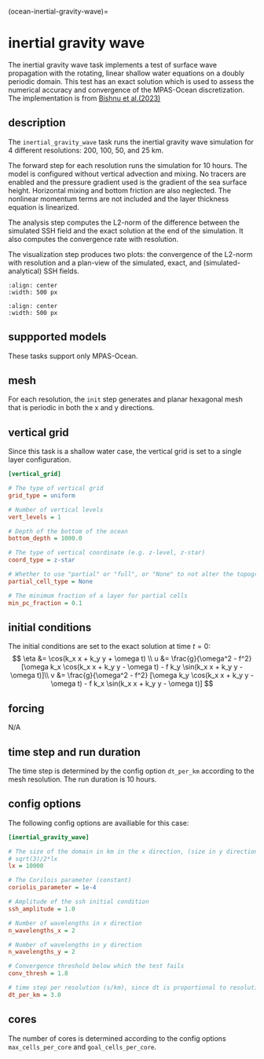 (ocean-inertial-gravity-wave)=

# inertial gravity wave

The inertial gravity wave task implements a test of surface wave
propagation with the rotating, linear shallow water equations on a doubly
periodic domain. This test has an exact solution which is used to
assess the numerical accuracy and convergence of the MPAS-Ocean discretization.
The implementation is from
[Bishnu et al.(2023)](https://doi.org/10.22541/essoar.167100170.03833124/v1)

## description

The `inertial_gravity_wave` task runs the inertial gravity wave simulation for 4
different resolutions: 200, 100, 50, and 25 km.

The forward step for each resolution runs the simulation for 10 hours. The
model is configured without vertical advection and mixing. No tracers are enabled
and the pressure gradient used is the gradient of the sea surface height.
Horizontal mixing and bottom friction are also neglected. The nonlinear momentum
terms are not included and the layer thickness equation is linearized.

The analysis step computes the L2-norm of the difference between
the simulated SSH field and the exact solution at the end of the simulation. It
also computes the convergence rate with resolution.

The visualization step produces two plots: the convergence of the L2-norm with
resolution and a plan-view of the simulated, exact, and (simulated-analytical)
SSH fields.

```{image} images/inertial_gravity_wave_comparison.png
:align: center
:width: 500 px
```

```{image} images/inertial_gravity_wave_convergence.png
:align: center
:width: 500 px
```

## suppported models

These tasks support only MPAS-Ocean.

## mesh

For each resolution, the `init` step generates and planar hexagonal
mesh that is periodic in both the x and y directions.

## vertical grid

Since this task is a shallow water case, the vertical grid is set to a
single layer configuration.

```cfg
[vertical_grid]

# The type of vertical grid
grid_type = uniform

# Number of vertical levels
vert_levels = 1

# Depth of the bottom of the ocean
bottom_depth = 1000.0

# The type of vertical coordinate (e.g. z-level, z-star)
coord_type = z-star

# Whether to use "partial" or "full", or "None" to not alter the topography
partial_cell_type = None

# The minimum fraction of a layer for partial cells
min_pc_fraction = 0.1
```

## initial conditions

The initial conditions are set to the exact solution at time $t=0$:
$$
\eta &= \cos(k_x x + k_y y + \omega t) \\
u &= \frac{g}{\omega^2 - f^2} [\omega k_x \cos(k_x x + k_y y - \omega t) - f k_y \sin(k_x x + k_y y - \omega t)]\\
v &= \frac{g}{\omega^2 - f^2} [\omega k_y \cos(k_x x + k_y y - \omega t) - f k_x \sin(k_x x + k_y y - \omega t)]
$$

## forcing

N/A

## time step and run duration

The time step is determined by the config option ``dt_per_km`` according to the
mesh resolution. The run duration is 10 hours.

## config options

The following config options are availiable for this case:

```cfg
[inertial_gravity_wave]

# The size of the domain in km in the x direction, (size in y direction =
# sqrt(3)/2*lx
lx = 10000

# The Corilois parameter (constant)
coriolis_parameter = 1e-4

# Amplitude of the ssh initial condition
ssh_amplitude = 1.0

# Number of wavelengths in x direction
n_wavelengths_x = 2

# Number of wavelengths in y direction
n_wavelengths_y = 2

# Convergence threshold below which the test fails
conv_thresh = 1.8

# time step per resolution (s/km), since dt is proportional to resolution
dt_per_km = 3.0

```

## cores

The number of cores is determined according to the config options
``max_cells_per_core`` and ``goal_cells_per_core``.
